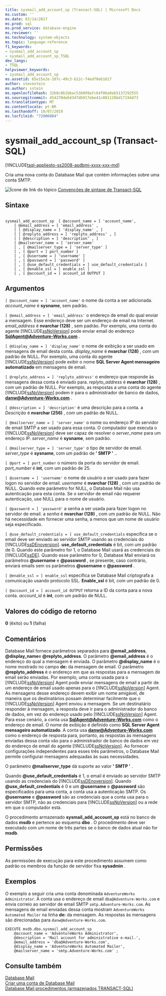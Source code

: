 ```yaml
---
title: sysmail_add_account_sp (Transact-SQL) | Microsoft Docs
ms.custom: ''
ms.date: 03/14/2017
ms.prod: sql
ms.prod_service: database-engine
ms.reviewer: ''
ms.technology: system-objects
ms.topic: language-reference
f1_keywords:
- sysmail_add_account_sp
- sysmail_add_account_sp_TSQL
dev_langs:
- TSQL
helpviewer_keywords:
- sysmail_add_account_sp
ms.assetid: 65e15e2e-107c-49c3-b12c-f4edf0eb1617
author: stevestein
ms.author: sstein
ms.openlocfilehash: 32b8c8b1bbac53b099afc64f06a0eb5137292555
ms.sourcegitcommit: 454270de64347db917ebe41c081128bd17194d73
ms.translationtype: MT
ms.contentlocale: pt-BR
ms.lasthandoff: 10/07/2019
ms.locfileid: "72006084"
---
```

# <a name="sysmail_add_account_sp-transact-sql"></a>sysmail_add_account_sp (Transact-SQL)
[!INCLUDE[tsql-appliesto-ss2008-asdbmi-xxxx-xxx-md](../../includes/tsql-appliesto-ss2008-asdbmi-xxxx-xxx-md.md)]

  Cria uma nova conta do Database Mail que contém informações sobre uma conta SMTP.  
  
 ![Ícone de link do tópico](../../database-engine/configure-windows/media/topic-link.gif "Ícone de link do tópico") [Convenções de sintaxe de Transact-SQL](../../t-sql/language-elements/transact-sql-syntax-conventions-transact-sql.md)  
  
## <a name="syntax"></a>Sintaxe  
  
```  
  
sysmail_add_account_sp  [ @account_name = ] 'account_name',  
    [ @email_address = ] 'email_address' ,  
    [ [ @display_name = ] 'display_name' , ]  
    [ [ @replyto_address = ] 'replyto_address' , ]  
    [ [ @description = ] 'description' , ]  
    [ @mailserver_name = ] 'server_name'   
    [ , [ @mailserver_type = ] 'server_type' ]  
    [ , [ @port = ] port_number ]  
    [ , [ @username = ] 'username' ]  
    [ , [ @password = ] 'password' ]  
    [ , [ @use_default_credentials = ] use_default_credentials ]  
    [ , [ @enable_ssl = ] enable_ssl ]  
    [ , [ @account_id = ] account_id OUTPUT ]  
```  
  
## <a name="arguments"></a>Argumentos  
`[ @account_name = ] 'account_name'` o nome da conta a ser adicionada. *account_name* é **sysname**, sem padrão.  
  
`[ @email_address = ] 'email_address'` o endereço de email do qual enviar a mensagem. Esse endereço deve ser um endereço de email na Internet. *email_address* é **nvarchar (128)** , sem padrão. Por exemplo, uma conta do agente [!INCLUDE[ssNoVersion](../../includes/ssnoversion-md.md)] pode enviar email do endereço **SqlAgent@Adventure-Works.com** .  
  
`[ @display_name = ] 'display_name'` o nome de exibição a ser usado em mensagens de email desta conta. *display_name* é **nvarchar (128)** , com um padrão de NULL. Por exemplo, uma conta do agente [!INCLUDE[ssNoVersion](../../includes/ssnoversion-md.md)] pode exibir o nome **SQL Server Agent mensageiro automatizado** em mensagens de email.  
  
`[ @replyto_address = ] 'replyto_address'` o endereço que responde às mensagens dessa conta é enviado para. *replyto_address* é **nvarchar (128)** , com um padrão de NULL. Por exemplo, as respostas a uma conta do agente [!INCLUDE[ssNoVersion](../../includes/ssnoversion-md.md)] podem ir para o administrador de banco de dados, **danw@Adventure-Works.com** .  
  
`[ @description = ] 'description'` é uma descrição para a conta. a *Descrição* é **nvarchar (256)** , com um padrão de NULL.  
  
`[ @mailserver_name = ] 'server_name'` o nome ou endereço IP do servidor de email SMTP a ser usado para essa conta. O computador que executa o [!INCLUDE[ssNoVersion](../../includes/ssnoversion-md.md)] deve ser capaz de resolver o *server_name* para um endereço IP. *server_name* é **sysname**, sem padrão.  
  
`[ @mailserver_type = ] 'server_type'` o tipo de servidor de email. *server_type* é **sysname**, com um padrão de **' SMTP '** ..  
  
`[ @port = ] port_number` o número da porta do servidor de email. *port_number* é **int**, com um padrão de 25.  
  
`[ @username = ] 'username'` o nome de usuário a ser usado para fazer logon no servidor de email. *username* é **nvarchar (128)** , com um padrão de NULL. Quando este parâmetro for NULL, o Database Mail não usa autenticação para esta conta. Se o servidor de email não requerer autenticação, use NULL para o nome de usuário.  
  
`[ @password = ] 'password'` a senha a ser usada para fazer logon no servidor de email. a *senha* é **nvarchar (128)** , com um padrão de NULL. Não há necessidade em fornecer uma senha, a menos que um nome de usuário seja especificado.  
  
`[ @use_default_credentials = ] use_default_credentials` especifica se o email deve ser enviado ao servidor SMTP usando as credenciais do [!INCLUDE[ssDEnoversion](../../includes/ssdenoversion-md.md)]. **use_default_credentials** é bit, com um padrão de 0. Quando este parâmetro for 1, o Database Mail usará as credenciais do [!INCLUDE[ssDE](../../includes/ssde-md.md)]. Quando esse parâmetro for 0, Database Mail enviará os parâmetros **\@username** e **\@password** , se presente, caso contrário, enviará emails sem os parâmetros **\@username** e **\@password** .  
  
`[ @enable_ssl = ] enable_ssl` especifica se Database Mail criptografa a comunicação usando protocolo SSL. **Enable_ssl** é bit, com um padrão de 0.  
  
`[ @account_id = ] account_id OUTPUT` retorna a ID da conta para a nova conta. *account_id* é **int**, com um padrão de NULL.  
  
## <a name="return-code-values"></a>Valores do código de retorno  
 **0** (êxito) ou **1** (falha)  
  
## <a name="remarks"></a>Comentários  
 Database Mail fornece parâmetros separados para **\@email_address**, **\@display_name**e **\@replyto_address**. O parâmetro **\@email_address** é o endereço do qual a mensagem é enviada. O parâmetro **\@display_name** é o nome mostrado no campo **de:** da mensagem de email. O parâmetro **\@replyto_address** é o endereço em que as respostas para a mensagem de email serão enviadas. Por exemplo, uma conta usada para o [!INCLUDE[ssNoVersion](../../includes/ssnoversion-md.md)] Agent pode enviar mensagens de email a partir de um endereço de email usado apenas para o [!INCLUDE[ssNoVersion](../../includes/ssnoversion-md.md)] Agent. As mensagens desse endereço devem exibir um nome amigável, de maneira que os destinatários possam determinar facilmente que o [!INCLUDE[ssNoVersion](../../includes/ssnoversion-md.md)] Agent enviou a mensagem. Se um destinatário responder à mensagem, a resposta deve ir para o administrador do banco de dados, em vez do endereço usado pelo [!INCLUDE[ssNoVersion](../../includes/ssnoversion-md.md)] Agent. Para esse cenário, a conta usa **SqlAgent@Adventure-Works.com** como o endereço de email. O nome de exibição é definido como **SQL Server Agent mensageiro automatizado**. A conta usa **danw@Adventure-Works.com** como o endereço de resposta para, portanto, as respostas às mensagens enviadas dessa conta vão para o administrador de banco de dados em vez do endereço de email do agente [!INCLUDE[ssNoVersion](../../includes/ssnoversion-md.md)]. Ao fornecer configurações independentes para esses três parâmetros, o Database Mail permite configurar mensagens adequadas às suas necessidades.  
  
 O parâmetro **\@mailserver_type** dá suporte ao valor **' SMTP '** .  
  
 Quando **\@use_default_credentials** é 1, o email é enviado ao servidor SMTP usando as credenciais do [!INCLUDE[ssDEnoversion](../../includes/ssdenoversion-md.md)]. Quando **\@use_default_credentials** é 0 e um **\@username** e **\@password** são especificados para uma conta, a conta usa a autenticação SMTP. Os **\@username** e **\@password** são as credenciais que a conta usa para o servidor SMTP, não as credenciais para [!INCLUDE[ssNoVersion](../../includes/ssnoversion-md.md)] ou a rede em que o computador está.  
  
 O procedimento armazenado **sysmail_add_account_sp** está no banco de dados **msdb** e pertence ao esquema **dbo** . O procedimento deve ser executado com um nome de três partes se o banco de dados atual não for **msdb**.  
  
## <a name="permissions"></a>Permissões  
 As permissões de execução para este procedimento assumem como padrão os membros da função de servidor fixa **sysadmin** .  
  
## <a name="examples"></a>Exemplos  
 O exemplo a seguir cria uma conta denominada `AdventureWorks Administrator`. A conta usa o endereço de email `dba@Adventure-Works.com` e envia correio ao servidor de email SMTP `smtp.Adventure-Works.com`. As mensagens de email enviadas dessa conta mostram `AdventureWorks Automated Mailer` na linha **de:** da mensagem. As respostas às mensagens são direcionadas para `danw@Adventure-Works.com`.  
  
```  
EXECUTE msdb.dbo.sysmail_add_account_sp  
    @account_name = 'AdventureWorks Administrator',  
    @description = 'Mail account for administrative e-mail.',  
    @email_address = 'dba@Adventure-Works.com',  
    @display_name = 'AdventureWorks Automated Mailer',  
    @mailserver_name = 'smtp.Adventure-Works.com' ;  
```  
  
## <a name="see-also"></a>Consulte também  
 [Database Mail](../../relational-databases/database-mail/database-mail.md)   
 [Criar uma conta de Database Mail](../../relational-databases/database-mail/create-a-database-mail-account.md)   
 [Database Mail procedimentos &#40;armazenados TRANSACT-SQL&#41;](../../relational-databases/system-stored-procedures/database-mail-stored-procedures-transact-sql.md)  
  
  

